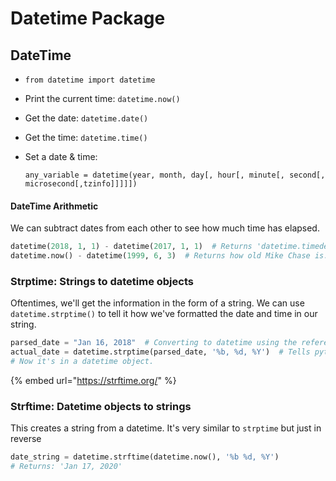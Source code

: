 # Datetime Package

## DateTime

* `from datetime import datetime`
* Print the current time: `datetime.now()`
* Get the date: `datetime.date()`
* Get the time: `datetime.time()`
*   Set a date & time:

    ```
    any_variable = datetime(year, month, day[, hour[, minute[, second[, microsecond[,tzinfo]]]]])
    ```

#### DateTime Arithmetic

We can subtract dates from each other to see how much time has elapsed.

```python
datetime(2018, 1, 1) - datetime(2017, 1, 1)  # Returns 'datetime.timedelta(days=365)
datetime.now() - datetime(1999, 6, 3)  # Returns how old Mike Chase is.
```

### Strptime: Strings to datetime objects

Oftentimes, we'll get the information in the form of a string. We can use `datetime.strptime()` to tell it how we've formatted the date and time in our string.

```python
parsed_date = "Jan 16, 2018"  # Converting to datetime using the reference below.
actual_date = datetime.strptime(parsed_date, '%b, %d, %Y')  # Tells python how this is formatted.
# Now it's in a datetime object.
```

{% embed url="https://strftime.org/" %}

### Strftime: Datetime objects to strings

This creates a string from a datetime. It's very similar to `strptime` but just in reverse

```python
date_string = datetime.strftime(datetime.now(), '%b %d, %Y')
# Returns: 'Jan 17, 2020'
```
